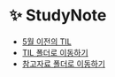 # ​✨ StudyNote

- [5월 이전의 TIL](https://minyoungkuk.github.io/TIL/)
- [TIL 폴더로 이동하기](./TIL)
- [참고자료 폴더로 이동하기](./참고자료/)
